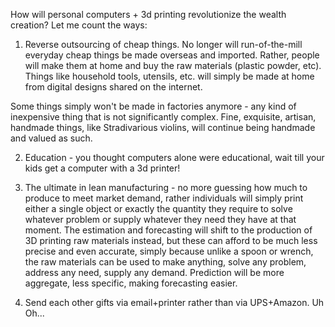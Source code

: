 
How will personal computers + 3d printing revolutionize the wealth creation?  Let me count the ways:

1.  Reverse outsourcing of cheap things.  No longer will run-of-the-mill everyday cheap things be made overseas and imported.  Rather, people will make them at home and buy the raw materials (plastic powder, etc).  Things like household tools, utensils, etc. will simply be made at home from digital designs shared on the internet.

Some things simply won't be made in factories anymore - any kind of inexpensive thing that is not significantly complex.  Fine, exquisite, artisan, handmade things, like Stradivarious violins, will continue being handmade and valued as such.  

2.  Education - you thought computers alone were educational, wait till your kids get a computer with a 3d printer!

3.  The ultimate in lean manufacturing - no more guessing how much to produce to meet market demand, rather individuals will simply print either a single object or exactly the quantity they require to solve whatever problem or supply whatever they need they have at that moment.  The estimation and forecasting will shift to the production of 3D printing raw materials instead, but these can afford to be much less precise and even accurate, simply because unlike a spoon or wrench, the raw materials can be used to make anything, solve any problem, address any need, supply any demand.  Prediction will be more aggregate, less specific, making forecasting easier.

4.  Send each other gifts via email+printer rather than via UPS+Amazon.  Uh Oh...

